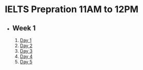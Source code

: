 # IELTS Prepration 11AM to 12PM

- ## Week 1

   1. [Day 1](https://www.facebook.com/watch/?v=497111506547737)
   2. [Day 2](https://www.facebook.com/watch/?v=526809663376500)
   3. [Day 3](https://www.facebook.com/watch/?v=539986651763637)
   4. [Day 4](https://www.facebook.com/watch/?v=1668509427050687)
   5. [Day 5](https://www.facebook.com/watch/?v=1622137438349225)

<!-- - ## Week 2

   1. [Day 1](https://www.facebook.com/iCodeguru/videos/1028691735715938)
   2. [Day 2]()
   3. [Day 3]()
   4. [Day 4]()
   5. [Day 5]() -->

<!-- - ## Week 

   1. [Day 1]()
   2. [Day 2]()
   3. [Day 3]()
   4. [Day 4]()
   5. [Day 5]() -->
